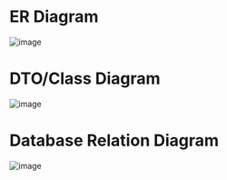 # ER Diagram
![image](https://user-images.githubusercontent.com/16405261/222101454-c7878cf3-4d70-4bdf-a3da-8ffc1a389b6e.png)
# DTO/Class Diagram
![image](https://user-images.githubusercontent.com/16405261/222103464-e1e8f0dc-657e-437d-8a55-0cf97fdeb298.png)
# Database Relation Diagram
![image](https://user-images.githubusercontent.com/16405261/222104633-5131298e-a20d-4c9d-9f31-869c90388b98.png)
